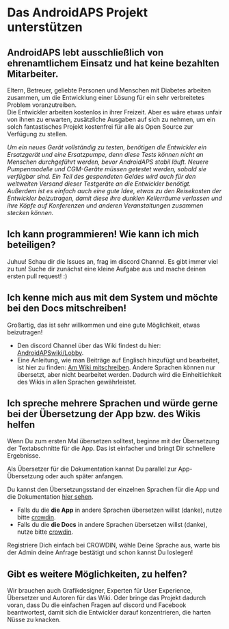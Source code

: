 # Das AndroidAPS Projekt unterstützen

## AndroidAPS lebt ausschließlich von ehrenamtlichem Einsatz und hat keine bezahlten Mitarbeiter.

Eltern, Betreuer, geliebte Personen und Menschen mit Diabetes arbeiten zusammen, um die Entwicklung einer Lösung für ein sehr verbreitetes Problem voranzutreiben. </br>Die Entwickler arbeiten kostenlos in ihrer Freizeit. Aber es wäre etwas unfair von ihnen zu erwarten, zusätzliche Ausgaben auf sich zu nehmen, um ein solch fantastisches Projekt kostenfrei für alle als Open Source zur Verfügung zu stellen.

*Um ein neues Gerät vollständig zu testen, benötigen die Entwickler ein Ersatzgerät und eine Ersatzpumpe, denn diese Tests können nicht an Menschen durchgeführt werden, bevor AndroidAPS stabil läuft. Neuere Pumpenmodelle und CGM-Geräte müssen getestet werden, sobald sie verfügbar sind. Ein Teil des gespendeten Geldes wird auch für den weltweiten Versand dieser Testgeräte an die Entwickler benötigt.   
Außerdem ist es einfach auch eine gute Idee, etwas zu den Reisekosten der Entwickler beizutragen, damit diese ihre dunklen Kellerräume verlassen und ihre Köpfe auf Konferenzen und anderen Veranstaltungen zusammen stecken können.*

## Ich kann programmieren! Wie kann ich mich beteiligen?

Juhuu! Schau dir die Issues an, frag im discord Channel. Es gibt immer viel zu tun! Suche dir zunächst eine kleine Aufgabe aus und mache deinen ersten pull request! :)

## Ich kenne mich aus mit dem System und möchte bei den Docs mitschreiben!

Großartig, das ist sehr willkommen und eine gute Möglichkeit, etwas beizutragen!

* Den discord Channel über das Wiki findest du hier: [AndroidAPSwiki/Lobby](https://discord.gg/4fQUWHZ4Mw). 
* Eine Anleitung, wie man Beiträge auf Englisch hinzufügt und bearbeitet, ist hier zu finden: [Am Wiki mitschreiben](../make-a-PR.md). Andere Sprachen können nur übersetzt, aber nicht bearbeitet werden. Dadurch wird die Einheitlichkeit des Wikis in allen Sprachen gewährleistet.

## Ich spreche mehrere Sprachen und würde gerne bei der Übersetzung der App bzw. des Wikis helfen

Wenn Du zum ersten Mal übersetzen solltest, beginne mit der Übersetzung der Textabschnitte für die App. Das ist einfacher und bringt Dir schnellere Ergebnisse.

Als Übersetzer für die Dokumentation kannst Du parallel zur App-Übersetzung oder auch später anfangen.

Du kannst den Übersetzungsstand der einzelnen Sprachen für die App und die Dokumentation [hier sehen](../Administration/stateTranslations.md).

* Falls du die **die App** in andere Sprachen übersetzen willst (danke), nutze bitte [crowdin](https://crowdin.com/project/androidaps).
* Falls du die **die Docs** in andere Sprachen übersetzen willst (danke), nutze bitte [crowdin](https://crowdin.com/project/androidapsdocs). 

Registriere Dich einfach bei CROWDIN, wähle Deine Sprache aus, warte bis der Admin deine Anfrage bestätigt und schon kannst Du loslegen!

## Gibt es weitere Möglichkeiten, zu helfen?

Wir brauchen auch Grafikdesigner, Experten für User Experience, Übersetzer und Autoren für das Wiki. Oder bringe das Projekt dadurch voran, dass Du die einfachen Fragen auf discord und Facebook beantwortest, damit sich die Entwickler darauf konzentrieren, die harten Nüsse zu knacken.